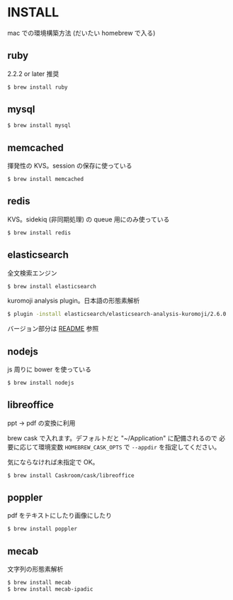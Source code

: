 INSTALL
================================

mac での環境構築方法 (だいたい homebrew で入る)

ruby
--------------------------------

2.2.2 or later 推奨

```sh
$ brew install ruby
```

mysql
--------------------------------

```sh
$ brew install mysql
```

memcached
--------------------------------

揮発性の KVS。session の保存に使っている

```sh
$ brew install memcached
```

redis
--------------------------------

KVS。sidekiq (非同期処理) の queue 用にのみ使っている

```sh
$ brew install redis
```

elasticsearch
--------------------------------

全文検索エンジン

```sh
$ brew install elasticsearch
```

kuromoji analysis plugin。日本語の形態素解析

```sh
$ plugin -install elasticsearch/elasticsearch-analysis-kuromoji/2.6.0
```

バージョン部分は [README](https://github.com/elastic/elasticsearch-analysis-kuromoji) 参照


nodejs
--------------------------------

js 周りに bower を使っている

```sh
$ brew install nodejs
```

libreoffice
--------------------------------

ppt -> pdf の変換に利用

brew cask で入れます。デフォルトだと "~/Application" に配備されるので
必要に応じて環境変数 `HOMEBREW_CASK_OPTS` で `--appdir` を指定してください。

気にならなければ未指定で OK。

```sh
$ brew install Caskroom/cask/libreoffice
```

poppler
--------------------------------

pdf をテキストにしたり画像にしたり

```sh
$ brew install poppler
```

mecab
--------------------------------

文字列の形態素解析

```sh
$ brew install mecab
$ brew install mecab-ipadic
```
